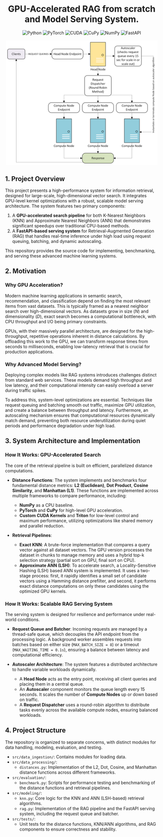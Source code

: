 <!DOCTYPE html>
<html lang="en">
<head>
    <meta charset="UTF-8">
    <meta name="viewport" content="width=device-width, initial-scale=1.0">
    <title>README</title>
</head>
<body>

<div align="center">
  <h1>GPU-Accelerated RAG from scratch and Model Serving System.</h1>
</div>

<div align="center">
  <img src="https://img.shields.io/badge/Python-3776AB?style=for-the-badge&logo=python&logoColor=white" alt="Python">
  <img src="https://img.shields.io/badge/PyTorch-%23EE4C2C.svg?style=for-the-badge&logo=PyTorch&logoColor=white" alt="PyTorch">
  <img src="https://img.shields.io/badge/NVIDIA%20CUDA-76B900?style=for-the-badge&logo=nvidia&logoColor=white" alt="CUDA">
  <img src="https://img.shields.io/badge/CuPy-23A459?style=for-the-badge" alt="CuPy">
  <img src="https://img.shields.io/badge/NumPy-013243.svg?style=for-the-badge&logo=numpy&logoColor=white" alt="NumPy">
  <img src="https://img.shields.io/badge/FastAPI-005571?style=for-the-badge&logo=fastapi&logoColor=white" alt="FastAPI">
</div>

<br>

<div align="center">
  <img src="assets/Autoscaler_Flow_Diag.png" width="500"/>
</div>

## 1. Project Overview

This project presents a high-performance system for information retrieval, designed for large-scale, high-dimensional vector search. It integrates GPU-level kernel optimizations with a robust, scalable model serving architecture. The system features two primary components:

1.  A **GPU-accelerated search pipeline** for both K-Nearest Neighbors (KNN) and Approximate Nearest Neighbors (ANN) that demonstrates significant speedups over traditional CPU-based methods.
2.  A **FastAPI-based serving system** for Retrieval-Augmented Generation (RAG) that handles real-time inference under high load using request queuing, batching, and dynamic autoscaling.

This repository provides the source code for implementing, benchmarking, and serving these advanced machine learning systems.

## 2. Motivation

### Why GPU Acceleration?
Modern machine learning applications in semantic search, recommendation, and classification depend on finding the most relevant items from vast datasets. This is typically framed as a nearest neighbor search over high-dimensional vectors. As datasets grow in size ($N$) and dimensionality ($D$), exact search becomes a computational bottleneck, with CPU throughput and I/O being primary constraints.

GPUs, with their massively parallel architecture, are designed for the high-throughput, repetitive operations inherent in distance calculations. By offloading this work to the GPU, we can transform response times from seconds to milliseconds, enabling low-latency retrieval that is crucial for production applications.

### Why Advanced Model Serving?
Deploying complex models like RAG systems introduces challenges distinct from standard web services. These models demand high throughput and low latency, and their computational intensity can easily overload a server during traffic spikes.

To address this, system-level optimizations are essential. Techniques like request queuing and batching smooth out traffic, maximize GPU utilization, and create a balance between throughput and latency. Furthermore, an autoscaling mechanism ensures that computational resources dynamically match demand, preventing both resource underutilization during quiet periods and performance degradation under high load.

## 3. System Architecture and Implementation

### How It Works: GPU-Accelerated Search

The core of the retrieval pipeline is built on efficient, parallelized distance computations.

* **Distance Functions**: The system implements and benchmarks four fundamental distance metrics: **L2 (Euclidean)**, **Dot Product**, **Cosine Similarity**, and **Manhattan (L1)**. These functions are implemented across multiple frameworks to compare performance, including:
    * **NumPy** as a CPU baseline.
    * **PyTorch** and **CuPy** for high-level GPU acceleration.
    * **Custom CUDA Kernels** and **Triton** for low-level control and maximum performance, utilizing optimizations like shared memory and parallel reduction.

* **Retrieval Pipelines**:
    * **Exact KNN**: A brute-force implementation that compares a query vector against all dataset vectors. The GPU version processes the dataset in chunks to manage memory and uses a hybrid top-k selection strategy (partial sort on GPU, final sort on CPU).
    * **Approximate ANN (LSH)**: To accelerate search, a Locality-Sensitive Hashing (LSH) based ANN system is implemented. It uses a two-stage process: first, it rapidly identifies a small set of candidate vectors using a Hamming distance prefilter, and second, it performs exact distance computations on only these candidates using the optimized GPU kernels.

### How It Works: Scalable RAG Serving System

The serving system is designed for resilience and performance under real-world conditions.

* **Request Queue and Batcher**: Incoming requests are managed by a thread-safe queue, which decouples the API endpoint from the processing logic. A background worker assembles requests into batches based on either size (`MAX_BATCH_SIZE = 8`) or a timeout (`MAX_WAITING_TIME = 0.1s`), ensuring a balance between latency and computational efficiency.

* **Autoscaler Architecture**: The system features a distributed architecture to handle variable workloads dynamically.
    * A **Head Node** acts as the entry point, receiving all client queries and placing them in a central queue.
    * An **Autoscaler** component monitors the queue length every 15 seconds. It scales the number of **Compute Nodes** up or down based on traffic.
    * A **Request Dispatcher** uses a round-robin algorithm to distribute tasks evenly across the available compute nodes, ensuring balanced workloads.

## 4. Project Structure

The repository is organized to separate concerns, with distinct modules for data handling, modeling, evaluation, and testing.

-   `src/data_ingestion/`: Contains modules for loading data.
-   `src/data_processing/`:
    -   `distances.py`: Implementation of the L2, Dot, Cosine, and Manhattan distance functions across different frameworks.
-   `src/evaluation/`:
    -   `benchmark.py`: Scripts for performance testing and benchmarking of the distance functions and retrieval pipelines.
-   `src/modeling/`:
    -   `knn.py`: Core logic for the KNN and ANN (LSH-based) retrieval algorithms.
    -   `rag.py`: Implementation of the RAG pipeline and the FastAPI serving system, including the request queue and batcher.
-   `src/tests/`:
    -   Unit tests for the distance functions, KNN/ANN algorithms, and RAG components to ensure correctness and stability.

</body>
</html>
